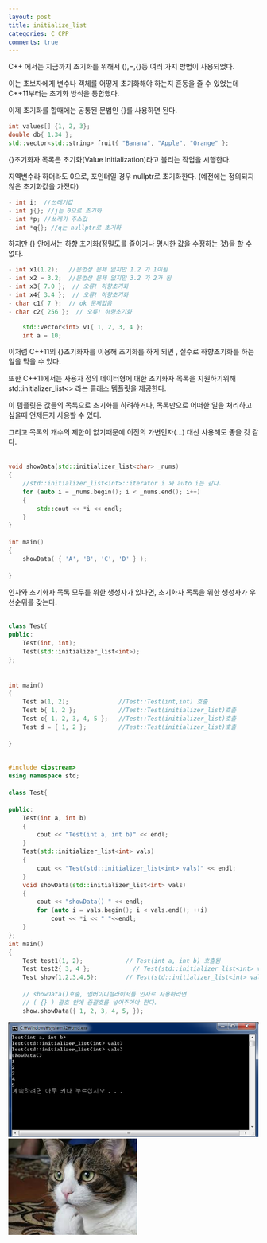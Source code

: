 ```yaml
---
layout: post
title: initialize_list
categories: C_CPP
comments: true
---
```



​C++ 에서는 지금까지 초기화를 위해서 (),=,{}등 여러 가지 방법이 사용되었다. 

이는 초보자에게 변수나 객체를 어떻게 초기화해야 하는지 혼동을 줄 수 있었는데 C++11부터는 초기화 방식을 통합했다.

이제 초기화를 할때에는 공통된 문법인 {}를 사용하면 된다.
 
```cpp
int values[] {1, 2, 3};
double db{ 1.34 };
std::vector<std::string> fruit{ "Banana", "Apple", "Orange" };
```
 
{}초기화자 목록은 초기화(Value Initialization)라고 불리는 작업을 시행한다.

지역변수라 하더라도 0으로, 포인터일 경우 nullptr로 초기화한다. (예전에는 정의되지 않은 초기화값을 가졌다)
 
```cpp
- int i;  //쓰레기값
- int j{}; //j는 0으로 초기화
- int *p; //쓰레기 주소값
- int *q{}; //q는 nullptr로 초기화
```
 
하지만 {} 안에서는 하향 초기화(정밀도를 줄이거나 명시한 값을 수정하는 것)을 할 수 없다.
 
```cpp
- int x1(1.2);   //문법상 문제 없지만 1.2 가 1이됨
- int x2 = 3.2;  //문법상 문제 없지만 3.2 가 2가 됨
- int x3{ 7.0 };  // 오류! 하향초기화
- int x4{ 3.4 };  // 오류! 하향초기화
- char c1{ 7 };  // ok 문제없음
- char c2{ 256 };  // 오류! 하향초기화
``` 

```cpp
 	std::vector<int> v1{ 1, 2, 3, 4 };
	int a = 10;
```

 
이처럼 C++11의 {}초기화자를 이용해 초기화를 하게 되면 , 실수로 하향초기화를 하는 일을 막을 수 있다.

또한 C++11에서는 사용자 정의 데이터형에 대한 초기화자 목록을 지원하기위해 std::initializer_list<> 라는 클래스 템플릿을 제공한다.

이 템플릿은 값들의 목록으로 초기화를 하려하거나, 목록만으로 어떠한 일을 처리하고 싶을때 언제든지 사용할 수 있다.

그리고 목록의 개수의 제한이 없기때문에 이전의 가변인자(...) 대신 사용해도 좋을 것 같다.


```cpp

void showData(std::initializer_list<char> _nums)
{
    //std::initializer_list<int>::iterator i 와 auto i는 같다.
    for (auto i = _nums.begin(); i < _nums.end(); i++)
    {
        std::cout << *i << endl;
    }
}

int main()
{
    showData( { 'A', 'B', 'C', 'D' } );
    
}

```

인자와 초기화자 목록 모두를 위한 생성자가 있다면, 초기화자 목록을 위한 생성자가 우선순위를 갖는다.

```cpp
 
class Test{
public:
    Test(int, int);
    Test(std::initializer_list<int>);
};


int main()
{
    Test a(1, 2);              //Test::Test(int,int) 호출
    Test b{ 1, 2 };            //Test::Test(initializer_list)호출
    Test c{ 1, 2, 3, 4, 5 };   //Test::Test(initializer_list)호출
    Test d = { 1, 2 };         //Test::Test(initializer_list)호출
    
}
 
```

```cpp
#include <iostream>
using namespace std;
 
class Test{
 
public:
    Test(int a, int b)
    {
        cout << "Test(int a, int b)" << endl;
    }
    Test(std::initializer_list<int> vals)
    {
        cout << "Test(std::initializer_list<int> vals)" << endl;
    }
    void showData(std::initializer_list<int> vals)
    {
        cout << "showData() " << endl;
        for (auto i = vals.begin(); i < vals.end(); ++i)
            cout << *i << " "<<endl;
    }
};
int main()
{
    Test test1(1, 2);            // Test(int a, int b) 호출됨
    Test test2{ 3, 4 };            // Test(std::initializer_list<int> vals) 호출
    Test show{1,2,3,4,5};        // Test(std::initializer_list<int> vals) 호출
 
    // showData()호출, 멤버이니셜라이저를 인자로 사용하라면
    // ( {} ) 괄호 안에 중괄호를 넣어주어야 한다.
    show.showData({ 1, 2, 3, 4, 5, }); 

```

![Initializer_res](/assets/img/Initializer_res.png)
![Thinking Cat](/assets/img/ThinkingCat.jpg)

